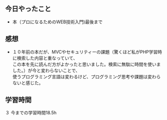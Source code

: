## 今日やったこと
- 本（プロになるためのWEB技術入門)最後まで

## 感想
- １０年前の本だが、MVCやセキュリティーの課題（驚くほど私がPHP学習時に検索した内容と重なっていて、  
この本を先に読んだ方がよかったと思いました。検索に無駄に時間を使いました。）が今と変わらないことで、  
使うプログラミング言語は変わるけど、プログラミング思考や課題は変わらないと感じた。

## 学習時間
３
今までの学習時間18.5h
